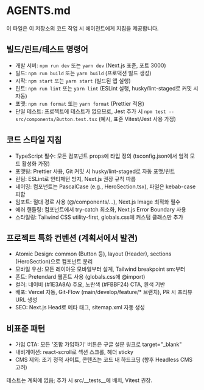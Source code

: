 # AGENTS.md

이 파일은 이 저장소의 코드 작업 시 에이전트에게 지침을 제공합니다.

## 빌드/린트/테스트 명령어
- 개발 서버: `npm run dev` 또는 `yarn dev` (Next.js 표준, 포트 3000)
- 빌드: `npm run build` 또는 `yarn build` (프로덕션 빌드 생성)
- 시작: `npm start` 또는 `yarn start` (빌드된 앱 실행)
- 린트: `npm run lint` 또는 `yarn lint` (ESLint 실행, husky/lint-staged로 커밋 시 자동)
- 포맷: `npm run format` 또는 `yarn format` (Prettier 적용)
- 단일 테스트: 프로젝트에 테스트가 없으므로, Jest 추가 시 `npm test -- src/components/Button.test.tsx` (예시, 표준 Vitest/Jest 사용 가정)

## 코드 스타일 지침
- TypeScript 필수: 모든 컴포넌트 props에 타입 정의 (tsconfig.json에서 엄격 모드 활성화 가정)
- 포맷팅: Prettier 사용, Git 커밋 시 husky/lint-staged로 자동 포맷/린트
- 린팅: ESLint로 안티패턴 방지, Next.js 권장 규칙 따름
- 네이밍: 컴포넌트는 PascalCase (e.g., HeroSection.tsx), 파일은 kebab-case 피함
- 임포트: 절대 경로 사용 (@/components/...), Next.js Image 최적화 필수
- 에러 핸들링: 컴포넌트에서 try-catch 최소화, Next.js Error Boundary 사용
- 스타일링: Tailwind CSS utility-first, globals.css에 커스텀 클래스만 추가

## 프로젝트 특화 컨벤션 (계획서에서 발견)
- Atomic Design: common (Button 등), layout (Header), sections (HeroSection)으로 컴포넌트 분리
- 모바일 우선: 모든 레이아웃 모바일부터 설계, Tailwind breakpoint sm:부터
- 폰트: Pretendard 웹폰트 사용 (globals.css에 @import)
- 컬러: 네이비 (#1E3A8A) 주요, 노란색 (#FBBF24) CTA, 흰색 기반
- 배포: Vercel 자동, Git-Flow (main/develop/feature/* 브랜치), PR 시 프리뷰 URL 생성
- SEO: Next.js Head로 메타 태그, sitemap.xml 자동 생성

## 비표준 패턴
- 가입 CTA: 모든 '조합 가입하기' 버튼은 구글 설문 링크로 target="_blank"
- 내비게이션: react-scroll로 섹션 스크롤, 헤더 sticky
- CMS 제외: 초기 정적 사이트, 콘텐츠는 코드 내 하드코딩 (향후 Headless CMS 고려)

테스트는 계획에 없음; 추가 시 src/__tests__에 배치, Vitest 권장.